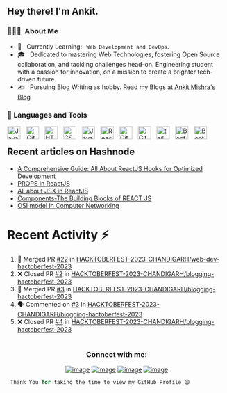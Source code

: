 

<h2> Hey there! I'm Ankit.</h2>

<h3> 👨🏻‍💻 &nbsp;About Me </h3>

- 🤔 &nbsp; Currently Learning:- ``Web Development and DevOps``.
- 🎓 &nbsp; Dedicated to mastering Web Technologies, fostering Open Source collaboration, and tackling challenges head-on. Engineering student with a passion for innovation, on a mission to create a brighter tech-driven future. 
- ✍️ &nbsp; Pursuing Blog Writing as hobby. Read my Blogs at <a href="https://hashnode.com/@ankitmishraexe">Ankit Mishra's Blog</a>

### 🧰 Languages and Tools

<img align="left" alt="Java" width="30px" style="padding-right:10px;" src="https://cdn.jsdelivr.net/gh/devicons/devicon/icons/java/java-original.svg"/>


<img align="left" alt="Git" width="30px" style="padding-right:10px;" src="https://cdn.jsdelivr.net/gh/devicons/devicon/icons/git/git-original.svg" />

<img align="left" alt="HTML" width="30px" style="padding-right:10px;" src="https://cdn.jsdelivr.net/gh/devicons/devicon/icons/html5/html5-plain.svg" />
<img align="left" alt="CSS" width="30px" style="padding-right:10px;" src="https://cdn.jsdelivr.net/gh/devicons/devicon/icons/css3/css3-plain.svg" />
<img align="left" alt="JavaScript" width="30px" style="padding-right:10px;" src="https://cdn.jsdelivr.net/gh/devicons/devicon/icons/javascript/javascript-plain.svg" />
<img align="left" alt="React" width="30px" style="padding-right:10px;" src="https://cdn.jsdelivr.net/gh/devicons/devicon/icons/react/react-original.svg" />

<img align="left" alt="GitHub" width="30px" style="padding-right:10px;" src="https://cdn.jsdelivr.net/gh/devicons/devicon/icons/github/github-original.svg" />
<img align="left" alt="GitHub" width="30px" style="padding-right:10px;" src="https://cdn.jsdelivr.net/gh/devicons/devicon/icons/sass/sass-original.svg" />
          
<img align="left" alt="tailwind" width="30px" style="padding-right:10px;" src="https://cdn.jsdelivr.net/gh/devicons/devicon/icons/tailwindcss/tailwindcss-plain.svg" />
<img align="left" alt="BootStrap" width="30px" style="padding-right:10px;" src="https://cdn.jsdelivr.net/gh/devicons/devicon/icons/bootstrap/bootstrap-original.svg" />

<img align="left" alt="BootStrap" width="30px" style="padding-right:10px;" src="https://cdn.jsdelivr.net/gh/devicons/devicon/icons/markdown/markdown-original.svg" />
                     
<br />




##  Recent articles on Hashnode

 <!-- BLOG-POST-LIST:START -->
- [A Comprehensive Guide: All About ReactJS Hooks for Optimized Development](https://ankitmishra.hashnode.dev/a-comprehensive-guide-all-about-reactjs-hooks-for-optimized-development)
- [PROPS in ReactJS](https://ankitmishra.hashnode.dev/props-in-reactjs)
- [All about JSX in ReactJS](https://ankitmishra.hashnode.dev/all-about-jsx-in-reactjs)
- [Components-The Building Blocks of REACT JS](https://ankitmishra.hashnode.dev/components-the-building-blocks-of-react-js)
- [OSI model in Computer Networking](https://ankitmishra.hashnode.dev/osi-model-in-computer-networking)
<!-- BLOG-POST-LIST:END -->
 
 # Recent Activity :zap:
<!--START_SECTION:activity-->
1. 🎉 Merged PR [#22](https://github.com/HACKTOBERFEST-2023-CHANDIGARH/web-dev-hactoberfest-2023/pull/22) in [HACKTOBERFEST-2023-CHANDIGARH/web-dev-hactoberfest-2023](https://github.com/HACKTOBERFEST-2023-CHANDIGARH/web-dev-hactoberfest-2023)
2. ❌ Closed PR [#2](https://github.com/HACKTOBERFEST-2023-CHANDIGARH/blogging-hactoberfest-2023/pull/2) in [HACKTOBERFEST-2023-CHANDIGARH/blogging-hactoberfest-2023](https://github.com/HACKTOBERFEST-2023-CHANDIGARH/blogging-hactoberfest-2023)
3. 🎉 Merged PR [#3](https://github.com/HACKTOBERFEST-2023-CHANDIGARH/blogging-hactoberfest-2023/pull/3) in [HACKTOBERFEST-2023-CHANDIGARH/blogging-hactoberfest-2023](https://github.com/HACKTOBERFEST-2023-CHANDIGARH/blogging-hactoberfest-2023)
4. 🗣 Commented on [#3](https://github.com/HACKTOBERFEST-2023-CHANDIGARH/blogging-hactoberfest-2023/pull/3#issuecomment-1768831282) in [HACKTOBERFEST-2023-CHANDIGARH/blogging-hactoberfest-2023](https://github.com/HACKTOBERFEST-2023-CHANDIGARH/blogging-hactoberfest-2023)
5. ❌ Closed PR [#4](https://github.com/HACKTOBERFEST-2023-CHANDIGARH/blogging-hactoberfest-2023/pull/4) in [HACKTOBERFEST-2023-CHANDIGARH/blogging-hactoberfest-2023](https://github.com/HACKTOBERFEST-2023-CHANDIGARH/blogging-hactoberfest-2023)
<!--END_SECTION:activity-->

 

# <h3 align="center">Connect with me:</h3>
<div align="center">

[![image](https://img.shields.io/badge/LinkedIn-0077B5?style=for-the-badge&logo=linkedin&logoColor=white)](https://www.linkedin.com/in/ankitmishra1106/)
[![image](https://img.shields.io/badge/Instagram-E4405F?style=for-the-badge&logo=instagram&logoColor=white)](https://www.instagram.com/ankitmishra.exe/)
[![image](https://img.shields.io/badge/Twitter-1DA1F2?style=for-the-badge&logo=twitter&logoColor=white)](https://twitter.com/AnkitMishraexe)
[![image](https://img.shields.io/badge/Gmail-D14836?style=for-the-badge&logo=gmail&logoColor=white)](mailto:ankitmrmishra1118@gmail.com)
  
</div>




```Python
 Thank You for taking the time to view my GitHub Profile 😄
 ```

<!---
ankitmrmishra/ankitmrmishra is a ✨ special ✨ repository because its `README.md` (this file) appears on your GitHub profile.
You can click the Preview link to take a look at your changes.
--->
